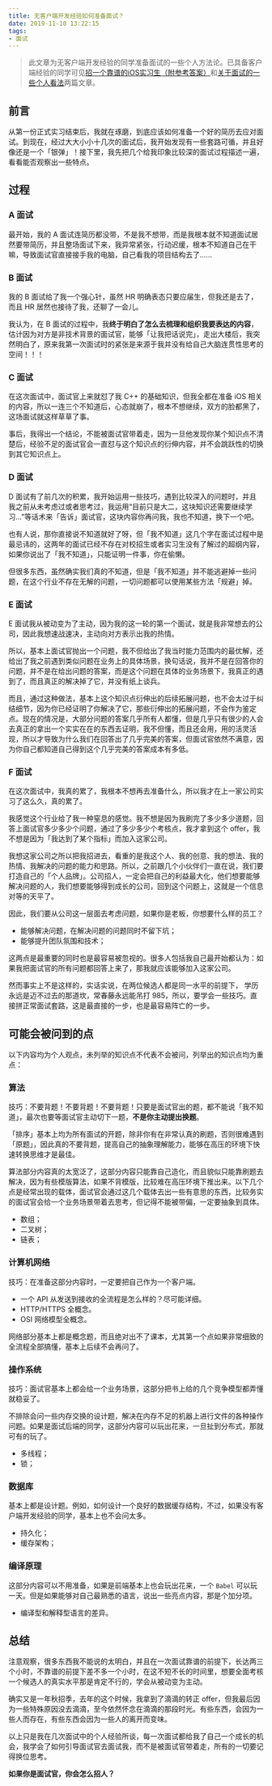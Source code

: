 ```yaml
---
title: 无客户端开发经验如何准备面试？
date: 2019-11-10 13:22:15
tags:
- 面试
---
```


> 此文章为无客户端开发经验的同学准备面试的一些个人方法论。已具备客户端经验的同学可见[招一个靠谱的iOS实习生（附参考答案）](http://pjhubs.com/2018/04/08/招一个靠谱的iOS实习生（附参考答案）/)和[关于面试的一些个人看法](http://pjhubs.com/2018/10/15/关于面试的一些个人看法/)两篇文章。

## 前言

从第一份正式实习结束后，我就在琢磨，到底应该如何准备一个好的简历去应对面试。到现在，经过大大小小十几次的面试后，我开始发现有一些套路可循，并且好像还是一个「银弹」！接下里，我先把几个给我印象比较深的面试过程描述一遍，看看能否观察出一些特点。

## 过程
### A 面试
最开始，我的 A 面试连简历都没带，不是我不想带，而是我根本就不知道面试居然要带简历，并且整场面试下来，我异常紧张，行动迟缓，根本不知道自己在干嘛，导致面试官直接接手我的电脑，自己看我的项目结构去了......

### B 面试
我的 B 面试给了我一个强心针，虽然 HR 明确表态只要应届生，但我还是去了，而且 HR 居然也接待了我，还聊了一会儿。

我认为，在 B 面试的过程中，我**终于明白了怎么去梳理和组织我要表达的内容**，估计因为对方是非技术背景的面试官，能够「让我把话说完」，走出大楼后，我突然明白了，原来我第一次面试时的紧张是来源于我并没有给自己大脑连贯性思考的空间！！！

### C 面试
在这次面试中，面试官上来就怼了我 C++ 的基础知识，但我全都在准备 iOS 相关的内容，所以一连三个不知道后，心态就崩了，根本不想继续，双方的脸都黑了，这场面试就这样草草了事。

事后，我得出一个结论，不能被面试官带着走，因为一旦他发现你某个知识点不清楚后，经验不足的面试官会一直怼与这个知识点的衍伸内容，并不会跳跃性的切换到其它知识点上。

### D 面试
D 面试有了前几次的积累，我开始运用一些技巧，遇到比较深入的问题时，并且我之前从未考虑过或者思考过，我运用“目前只是大二，这块知识还需要继续学习...”等话术来「告诉」面试官，这块内容你再问我，我也不知道，换下一个吧。

也有人说，那你直接说不知道就好了呀，但「我不知道」这几个字在面试过程中是最忌讳的，这两年的面试已经不存在对校招生或者实习生没有了解过的超纲内容，如果你说出了「我不知道」，只能证明一件事，你在偷懒。

但很多东西，虽然确实我们真的不知道，但是「我不知道」并不能逃避掉一些问题，在这个行业不存在无解的问题，一切问题都可以使用某些方法「规避」掉。

### E 面试
E 面试我从被动变为了主动，因为我的这一轮的第一个面试，就是我非常想去的公司，因此我想速战速决，主动向对方表示出我的热情。

所以，基本上面试官抛出一个问题，我不但给出了我当时能力范围内的最优解，还给出了我之前遇到类似问题在业务上的具体场景，换句话说，我并不是在回答你的问题，并不是在给出问题的答案，而是这个问题在具体的业务场景下，我真正的遇到了，而且真正的解决掉了它，并没有纸上谈兵。

而且，通过这种做法，基本上这个知识点衍伸出的后续拓展问题，也不会太过于纠结细节，因为你已经证明了你解决了它，那些衍伸出的拓展问题，不会作为鉴定点。现在的情况是，大部分问题的答案几乎所有人都懂，但是几乎只有很少的人会去真正的拿出一个实实在在的东西去证明，我不但懂，而且还会用，用的活灵活现，所以才导致为什么我们在回答出了几乎完美的答案，但面试官依然不满意，因为你自己都知道自己得到这个几乎完美的答案成本有多低。

### F 面试
在这次面试中，我真的累了，我根本不想再去准备什么，所以我才在上一家公司实习了这么久，真的累了。

我感觉这个行业给了我一种窒息的感觉。我不想是因为我刷完了多少多少道题，回答上面试官多少多少个问题，通过了多少多少个考核点，我才拿到这个 offer，我不想是因为「我达到了某个指标」而加入这家公司。

我想这家公司之所以把我招进去，看重的是我这个人、我的创意、我的想法、我的热情、我解决的问题的能力和思路。所以，之前跟几个小伙伴们一直在说，我们要打造自己的「个人品牌」。公司招人，一定会把自己的利益最大化，他们想要能够解决问题的人，我们想要能够得到成长的公司，回到这个问题上，这就是一个信息对等的天平了。

因此，我们要从公司这一层面去考虑问题，如果你是老板，你想要什么样的员工？

* 能够解决问题，在解决问题的问题同时不留下坑；
* 能够提升团队氛围和技术；

这两点是最重要的同时也是最容易被忽视的。很多人包括我自己最开始都认为：如果我把面试官的所有问题都回答上来了，那我就应该能够加入这家公司。

然而事实上不是这样的，实话实说，在两位候选人都是同一水平的前提下， 学历永远是迈不过去的那道坎，常春藤永远能吊打 985，所以，要学会一些技巧。直接拼正常面试套路，这是最直接的一步，也是最容易阵亡的一步。

## 可能会被问到的点
以下内容均为个人观点，未列举的知识点不代表不会被问，列举出的知识点均为重点：

### 算法
技巧：不要背题！不要背题！不要背题！只要是面试官出的题，都不能说「我不知道」，最次也要等面试官主动切下一题，**不是你主动提出换题**。

「排序」基本上均为所有面试的开题，除非你有在非常认真的刷题，否则很难遇到「原题」，因此真的不要背题，提高自己的抽象理解能力，能够在高压的环境下快速转换思维才是最佳。

算法部分内容真的太宽泛了，这部分内容只能靠自己造化，而且貌似只能靠刷题去解决，因为有些模版算法，如果不背模版，比较难在高压环境下推出来。以下几个点是经常出现的载体，面试官会通过这几个载体去出一些有意思的东西，比较务实的面试官会给一个业务场景带着去思考，但记得不能被带偏，一定要抽象到具体。

* 数组；
* 二叉树；
* 链表；

### 计算机网络
技巧：在准备这部分内容时，一定要把自己作为一个客户端。

* 一个 API 从发送到接收的全流程是怎么样的？尽可能详细。
* HTTP/HTTPS 全概念。
* OSI 网络模型全概念。

网络部分基本上都是概念题，而且绝对出不了课本，尤其第一个点如果非常细致的全流程全部搞懂，基本上后续不会再问了。

### 操作系统
技巧：面试官基本上都会给一个业务场景，这部分把书上给的几个竞争模型都弄懂就稳妥了。

不排除会问一些内存交换的设计题，解决在内存不足的机器上进行文件的各种操作问题。如果是面试后端的同学，这部分内容可以玩出花来，一旦扯到分布式，那就可有的玩了。

* 多线程；
* 锁；

### 数据库
基本上都是设计题。例如，如何设计一个良好的数据缓存结构，不过，如果没有客户端开发经验的同学，基本上也不会问太多。

* 持久化；
* 缓存架构；

### 编译原理
这部分内容可以不用准备，如果是前端基本上也会玩出花来，一个 `Babel` 可以玩一天。但是如果能够对自己最熟悉的语言，说出一些亮点内容，那是个加分项。

* 编译型和解释型语言的差异。

## 总结
注意观察，很多东西我不能说的太明白，并且在一次面试靠谱的前提下，长达两三个小时，不靠谱的前提下差不多一个小时，在这不短不长的时间里，想要全面考核一个候选人的真实水平那是肯定不行的，学会从被动变为主动。

确实又是一年秋招季，去年的这个时候，我拿到了滴滴的转正 offer，但我最后因为一些特殊原因没去滴滴，至今依然怀念在滴滴的那段时光。有些东西，会因为一些人而存在，有些东西会因为一些人的离开而变味。

以上只是我在几次面试中的个人经验所谈，每一次面试都给我了自己一个成长的机会，我学会了如何引导面试官去面试我，而不是被面试官带着走，所有的一切要记得换位思考。

**如果你是面试官，你会怎么招人？**
